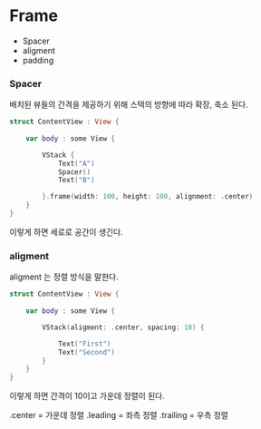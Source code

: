 # Frame

- Spacer
- aligment
- padding

### Spacer
배치된 뷰들의 간격을 제공하기 위해 스텍의 방향에 따라 확장, 축소 된다.

```swift
struct ContentView : View {
    
    var body : some View {

        VStack {
            Text("A")
            Spacer()    
            Text("B")

        }.frame(width: 100, height: 100, alignment: .center)
    }
}
```

이렇게 하면 세로로 공간이 생긴다.


### aligment 
aligment 는 정렬 방식을 말한다.

```swift
struct ContentView : View {
    
    var body : some View {

        VStack(aligment: .center, spacing: 10) {

            Text("First")
            Text("Second")
        }
    }
}
```
이렇게 하면 간격이 10이고 가운데 정렬이 된다.

.center = 가운데 정렬
.leading = 좌측 정렬
.trailing = 우측 정렬